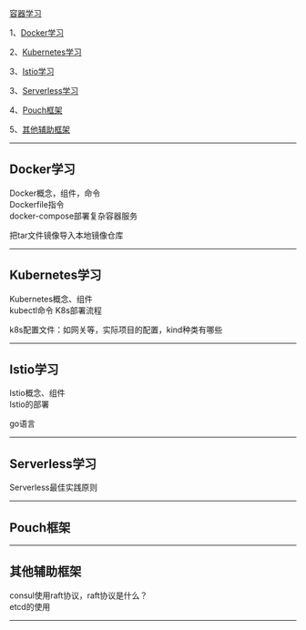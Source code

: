 [容器学习](https://github.com/youngzil/quickstart-container)  
  
1、[Docker学习](#Docker学习)  
  
2、[Kubernetes学习](#Kubernetes学习)  
  
3、[Istio学习](#Istio学习)  

3、[Serverless学习](#Serverless学习)  
  
4、[Pouch框架](#Pouch框架)  
  
5、[其他辅助框架](#其他辅助框架) 
  
---------------------------------------------------------------------------------------------------------------------  
## Docker学习

Docker概念，组件，命令  
Dockerfile指令  
docker-compose部署复杂容器服务 

把tar文件镜像导入本地镜像仓库

---------------------------------------------------------------------------------------------------------------------  
## Kubernetes学习

Kubernetes概念、组件  
kubectl命令 
K8s部署流程

k8s配置文件：如网关等，实际项目的配置，kind种类有哪些

---------------------------------------------------------------------------------------------------------------------  
## Istio学习

Istio概念、组件  
Istio的部署

go语言 

---------------------------------------------------------------------------------------------------------------------  
## Serverless学习

Serverless最佳实践原则

---------------------------------------------------------------------------------------------------------------------  
## Pouch框架


---------------------------------------------------------------------------------------------------------------------  
## 其他辅助框架

consul使用raft协议，raft协议是什么？  
etcd的使用  

---------------------------------------------------------------------------------------------------------------------  

  
